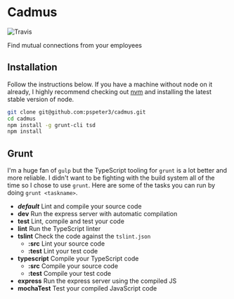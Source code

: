 Cadmus
======

![Travis](http://img.shields.io/travis/pspeter3/cadmus.svg?style=flat)

Find mutual connections from your employees

Installation
------------

Follow the instructions below. If you have a machine without node on it already, I highly recommend checking out
[nvm](https://github.com/creationix/nvm) and installing the latest stable version of node.

```bash
git clone git@github.com:pspeter3/cadmus.git
cd cadmus
npm install -g grunt-cli tsd
npm install
```

Grunt
-----

I'm a huge fan of `gulp` but the TypeScript tooling for `grunt` is a lot better and more reliable. I didn't want to be
fighting with the build system all of the time so I chose to use `grunt`. Here are some of the tasks you can run by
doing `grunt <taskname>`.

- **_default_** Lint and compile your source code
- **dev** Run the express server with automatic compilation
- **test** Lint, compile and test your code
- **lint** Run the TypeScript linter
- **tslint** Check the code against the `tslint.json`
  * **:src** Lint your source code
  * **:test** Lint your test code
- **typescript** Compile your TypeScript code
  * **:src** Compile your source code
  * **:test** Compile your test code
- **express** Run the express server using the compiled JS
- **mochaTest** Test your compiled JavaScript code
